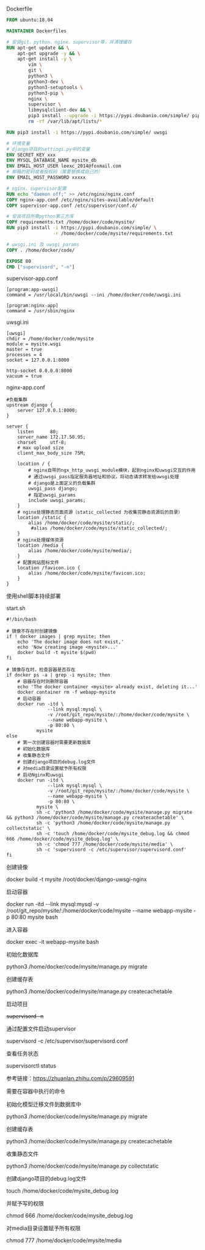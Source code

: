 Dockerfile

```dockerfile
FROM ubuntu:18.04

MAINTAINER Dockerfiles

# 安装git、python、nginx、supervisor等，并清理缓存
RUN apt-get update && \
    apt-get upgrade -y && \
    apt-get install -y \
        vim \
        git \
        python3 \
        python3-dev \
        python3-setuptools \
        python3-pip \
        nginx \
        supervisor \
        libmysqlclient-dev && \
        pip3 install --upgrade -i https://pypi.doubanio.com/simple/ pip setuptools && \
        rm -rf /var/lib/apt/lists/*

RUN pip3 install -i https://pypi.doubanio.com/simple/ uwsgi

# 环境变量
# django项目的settings.py中的变量
ENV SECRET_KEY xxx
ENV MYSQL_DATABASE_NAME mysite_db
ENV EMAIL_HOST_USER leexc_2014@foxmail.com
# 邮箱的密码或者授权码（需要替换成自己的）
ENV EMAIL_HOST_PASSWORD xxxxx

# nginx、supervisor配置
RUN echo "daemon off;" >> /etc/nginx/nginx.conf
COPY nginx-app.conf /etc/nginx/sites-available/default
COPY supervisor-app.conf /etc/supervisor/conf.d/

# 安装项目所需python第三方库
COPY requirements.txt /home/docker/code/mysite/
RUN pip3 install -i https://pypi.doubanio.com/simple/ \
                 -r /home/docker/code/mysite/requirements.txt

# uwsgi.ini 及 uwsgi_params
COPY . /home/docker/code/

EXPOSE 80
CMD ["supervisord", "-n"]
```



supervisor-app.conf

```shell
[program:app-uwsgi]
command = /usr/local/bin/uwsgi --ini /home/docker/code/uwsgi.ini

[program:nginx-app]
command = /usr/sbin/nginx
```



uwsgi.ini

```shell
[uwsgi]
chdir = /home/docker/code/mysite
module = mysite.wsgi
master = true
processes = 4
socket = 127.0.0.1:8000

http-socket 0.0.0.0:8000
vacuum = true
```



nginx-app.conf

```nginx
#负载集群
upstream django {
	server 127.0.0.1:8000;
}

server {
	listen      80;
	server_name 172.17.50.95;
	charset     utf-8;
	# max upload size
	client_max_body_size 75M;

	location / {
		# nginx自带的ngx_http_uwsgi_module模块，起到nginx和uwsgi交互的作用
		# 通过uwsgi_pass指定服务器地址和协议，将动态请求转发给uwsgi处理
		# django是上面定义的负载集群
		uwsgi_pass django;
		# 指定uwsgi_params
		include uwsgi_params;
	}
	# nginx处理静态页面资源（static_collected 为收集完静态资源后的目录）
	location /static {
		alias /home/docker/code/mysite/static/;
         #alias /home/docker/code/mysite/static_collected/;
	}
	# nginx处理媒体资源
	location /media {
		alias /home/docker/code/mysite/media/;
	}
    # 配置网站图标文件
    location /favicon.ico {
        alias /home/docker/code/mysite/favicon.ico;
    }
}
```

使用shell脚本持续部署

start.sh

```shell
#!/bin/bash

# 镜像不存在时创建镜像
if ! docker images | grep mysite; then
    echo 'The docker image does not exist,'
    echo 'Now creating image <mysite>...'
    docker build -t mysite $(pwd)
fi

# 镜像存在时，检查容器是否存在
if docker ps -a | grep -i mysite; then
    # 容器存在时则删除容器
    echo 'The docker container <mysite> already exist, deleting it...'
    docker container rm -f webapp-mysite
    # 启动容器
    docker run -itd \
               --link mysql:mysql \
               -v /root/git_repo/mysite/:/home/docker/code/mysite \
               --name webapp-mysite \
               -p 80:80 \
           mysite
else
    # 第一次创建容器时需要更新数据库
    # 初始化数据库
    # 收集静态文件
    # 创建django项目的debug.log文件
    # 对media目录设置赋予所有权限
    # 启动Nginx和uwsgi
    docker run -itd \
               --link mysql:mysql \
               -v /root/git_repo/mysite/:/home/docker/code/mysite \
               --name webapp-mysite \
               -p 80:80 \
           mysite \
           sh -c 'python3 /home/docker/code/mysite/manage.py migrate && python3 /home/docker/code/mysite/manage.py createcachetable' \
           sh -c 'python3 /home/docker/code/mysite/manage.py collectstatic' \
           sh -c 'touch /home/docker/code/mysite_debug.log && chmod 666 /home/docker/code/mysite_debug.log' \
           sh -c 'chmod 777 /home/docker/code/mysite/media' \
           sh -c 'supervisord -c /etc/supervisor/supervisord.conf'
fi
```





创建镜像

docker build -t mysite /root/docker/django-uwsgi-nginx

启动容器

docker run -itd --link mysql:mysql -v /root/git_repo/mysite/:/home/docker/code/mysite --name webapp-mysite -p 80:80 mysite bash

进入容器

docker exec -it webapp-mysite bash





初始化数据库

python3 /home/docker/code/mysite/manage.py migrate

创建缓存表

python3 /home/docker/code/mysite/manage.py createcachetable

启动项目

~~supervisord -n~~

通过配置文件启动supervisor

supervisord -c /etc/supervisor/supervisord.conf

查看任务状态

supervisorctl status



参考链接：https://zhuanlan.zhihu.com/p/29609591



需要在容器中执行的命令

初始化模型迁移文件到数据库中

python3 /home/docker/code/mysite/manage.py migrate 

创建缓存表

python3 /home/docker/code/mysite/manage.py createcachetable

收集静态文件

python3 /home/docker/code/mysite/manage.py collectstatic



创建django项目的debug.log文件

touch /home/docker/code/mysite_debug.log

并赋予写的权限

chmod 666 /home/docker/code/mysite_debug.log



对media目录设置赋予所有权限

chmod 777 /home/docker/code/mysite/media







